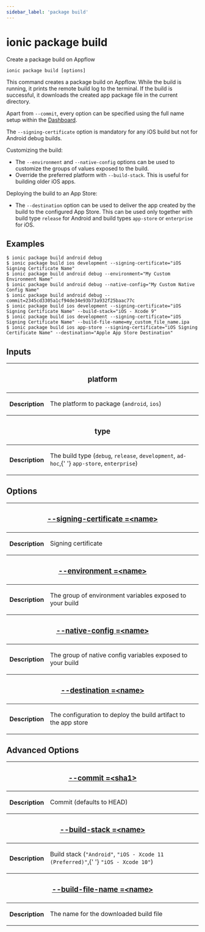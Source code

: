 ```yaml
---
sidebar_label: 'package build'
---
```


# ionic package build

Create a package build on Appflow

```shell
ionic package build [options]
```

This command creates a package build on Appflow. While the build is running, it prints the remote build log to the terminal. If the build is successful, it downloads the created app package file in the current directory.

Apart from `--commit`, every option can be specified using the full name setup within the [Dashboard](https://dashboard.ionicframework.com).

The `--signing-certificate` option is mandatory for any iOS build but not for Android debug builds.

Customizing the build:

- The `--environment` and `--native-config` options can be used to customize the groups of values exposed to the build.
- Override the preferred platform with `--build-stack`. This is useful for building older iOS apps.

Deploying the build to an App Store:

- The `--destination` option can be used to deliver the app created by the build to the configured App Store. This can be used only together with build type `release` for Android and build types `app-store` or `enterprise` for iOS.

## Examples

```shell
$ ionic package build android debug
$ ionic package build ios development --signing-certificate="iOS Signing Certificate Name"
$ ionic package build android debug --environment="My Custom Environment Name"
$ ionic package build android debug --native-config="My Custom Native Config Name"
$ ionic package build android debug --commit=2345cd3305a1cf94de34e93b73a932f25baac77c
$ ionic package build ios development --signing-certificate="iOS Signing Certificate Name" --build-stack="iOS - Xcode 9"
$ ionic package build ios development --signing-certificate="iOS Signing Certificate Name" --build-file-name=my_custom_file_name.ipa
$ ionic package build ios app-store --signing-certificate="iOS Signing Certificate Name" --destination="Apple App Store Destination"
```

## Inputs

<table className="reference-table">
  <thead>
    <tr>
      <th colSpan="2">
        <h3>platform</h3>
      </th>
    </tr>
  </thead>
  <tbody>
    <tr>
      <th>Description</th>
      <td>
        <p>
          The platform to package (<code>android</code>, <code>ios</code>)
        </p>
      </td>
    </tr>
  </tbody>
  <thead>
    <tr>
      <th colSpan="2">
        <h3>type</h3>
      </th>
    </tr>
  </thead>
  <tbody>
    <tr>
      <th>Description</th>
      <td>
        <p>
          The build type (<code>debug</code>, <code>release</code>, <code>development</code>, <code>ad-hoc</code>,{' '}
          <code>app-store</code>, <code>enterprise</code>)
        </p>
      </td>
    </tr>
  </tbody>
</table>

## Options

<table className="reference-table">
  <thead>
    <tr>
      <th colSpan="2">
        <h3>
          <a href="#option-signing-certificate" id="option-signing-certificate">
            --signing-certificate
            <span class="option-spec"> =&lt;name&gt;</span>
          </a>
        </h3>
      </th>
    </tr>
  </thead>
  <tbody>
    <tr>
      <th>Description</th>
      <td>
        <p>Signing certificate</p>
      </td>
    </tr>
  </tbody>
  <thead>
    <tr>
      <th colSpan="2">
        <h3>
          <a href="#option-environment" id="option-environment">
            --environment
            <span class="option-spec"> =&lt;name&gt;</span>
          </a>
        </h3>
      </th>
    </tr>
  </thead>
  <tbody>
    <tr>
      <th>Description</th>
      <td>
        <p>The group of environment variables exposed to your build</p>
      </td>
    </tr>
  </tbody>
  <thead>
    <tr>
      <th colSpan="2">
        <h3>
          <a href="#option-native-config" id="option-native-config">
            --native-config
            <span class="option-spec"> =&lt;name&gt;</span>
          </a>
        </h3>
      </th>
    </tr>
  </thead>
  <tbody>
    <tr>
      <th>Description</th>
      <td>
        <p>The group of native config variables exposed to your build</p>
      </td>
    </tr>
  </tbody>
  <thead>
    <tr>
      <th colSpan="2">
        <h3>
          <a href="#option-destination" id="option-destination">
            --destination
            <span class="option-spec"> =&lt;name&gt;</span>
          </a>
        </h3>
      </th>
    </tr>
  </thead>
  <tbody>
    <tr>
      <th>Description</th>
      <td>
        <p>The configuration to deploy the build artifact to the app store</p>
      </td>
    </tr>
  </tbody>
</table>

## Advanced Options

<table className="reference-table">
  <thead>
    <tr>
      <th colSpan="2">
        <h3>
          <a href="#option-commit" id="option-commit">
            --commit
            <span class="option-spec"> =&lt;sha1&gt;</span>
          </a>
        </h3>
      </th>
    </tr>
  </thead>
  <tbody>
    <tr>
      <th>Description</th>
      <td>
        <div>
          <p>Commit (defaults to HEAD)</p>
        </div>
      </td>
    </tr>
  </tbody>
  <thead>
    <tr>
      <th colSpan="2">
        <h3>
          <a href="#option-build-stack" id="option-build-stack">
            --build-stack
            <span class="option-spec"> =&lt;name&gt;</span>
          </a>
        </h3>
      </th>
    </tr>
  </thead>
  <tbody>
    <tr>
      <th>Description</th>
      <td>
        <div>
          <p>
            Build stack (<code>"Android"</code>, <code>"iOS - Xcode 11 (Preferred)"</code>,{' '}
            <code>"iOS - Xcode 10"</code>)
          </p>
        </div>
      </td>
    </tr>
  </tbody>
  <thead>
    <tr>
      <th colSpan="2">
        <h3>
          <a href="#option-build-file-name" id="option-build-file-name">
            --build-file-name
            <span class="option-spec"> =&lt;name&gt;</span>
          </a>
        </h3>
      </th>
    </tr>
  </thead>
  <tbody>
    <tr>
      <th>Description</th>
      <td>
        <div>
          <p>The name for the downloaded build file</p>
        </div>
      </td>
    </tr>
  </tbody>
</table>
